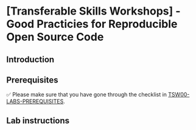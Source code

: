 # [Transferable Skills Workshops] - Good Practicies for Reproducible Open Source Code

## Introduction

## Prerequisites

✅ Please make sure that you have gone through the checklist in [TSW00-LABS-PREREQUISITES](https://github.com/UCL-Photonics-Society/TSW00-LABS-PREREQUISITES).

## Lab instructions
